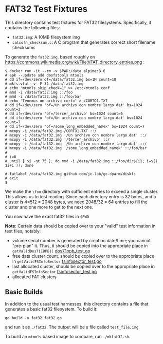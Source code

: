 # FAT32 Test Fixtures
This directory contains test fixtures for FAT32 filesystems. Specifically, it contains the following files:

* `fat32.img`: A 10MB filesystem img
* `calcsfn_checksum.c`: A C program that generates correct short filename checksums

To generate the `fat32.img`, based roughly on https://commons.wikimedia.org/wiki/File:VFAT_directory_entries.png :

```
$ docker run -it --rm -v $PWD:/data alpine:3.6
# apk --update add dosfstools mtools
# dd if=/dev/zero of=/data/fat32.img bs=1M count=10
# mkfs.vfat -v -F 32 /data/fat32.img
# echo "mtools_skip_check=1" >> /etc/mtools.conf
# mmd -i /data/fat32.img ::/foo
# mmd -i /data/fat32.img ::/foo/bar
# echo 'Tenemos un archivo corto' > /CORTO1.TXT
# dd if=/dev/zero 'of=/Un archivo con nombre largo.dat' bs=1024 count=2
# dd if=/dev/zero 'of=/tercer_archivo' bs=1024 count=6
# dd if=/dev/zero 'of=/Un archivo con nombre largo.dat' bs=1024 count=7
# dd if=/dev/zero 'of=/some_long_embedded_nameא' bs=1024 count=7
# mcopy -i /data/fat32.img /CORTO1.TXT ::/
# mcopy -i /data/fat32.img '/Un archivo con nombre largo.dat' ::/
# mcopy -i /data/fat32.img '/tercer_archivo' ::/
# mcopy -i /data/fat32.img '/Un archivo con nombre largo.dat' ::/
# mcopy -i /data/fat32.img '/some_long_embedded_nameא' ::/foo/bar
#
# i=0
# until [ $i -gt 75 ]; do mmd -i /data/fat32.img ::/foo/dir${i}; i=$(( $i+1 )); done

# fatlabel /data/fat32.img github.com/jc-lab/go-dparm/diskfs
# exit
$
```

We make the `\foo` directory with sufficient entries to exceed a single cluster. This allows us to test reading. Since each directory entry is 32 bytes, and a cluster is 4*512 = 2048 bytes, we need 2048/32 = 64 entries to fill the cluster and one more to get to the next one.

You now have the exact fat32 files in `$PWD`

**Note:** Certain data should be copied over to your "valid" test information in test files, notably:

* volume serial number is generated by creation date/time; you cannot "pre-plan" it. Thus, it should be copied into the appropriate place in `getValidDos71EBPB()` [dos71bpb_test.go](../dos71bpb_test.go)
* free data cluster count, should be copied over to the appropriate place in `getValidFSInfoSector` [fsinfosector_test.go](../fsinfosector_test.go)
* last allocated cluster, should be copied over to the appropriate place in `getValidFSInfoSector` [fsinfosector_test.go](../fsinfosector_test.go)
* allocated FAT clusters


## Basic Builds
In addition to the usual test harnesses, this directory contains a file that generates a basic fat32 filesystem. To build it:

```
go build -o fat32 fat32.go
```

and run it as `./fat32`. The output will be a file called `test_file.img`. 

To build an `mtools` based image to compare, run `./mkfat32.sh`. 

